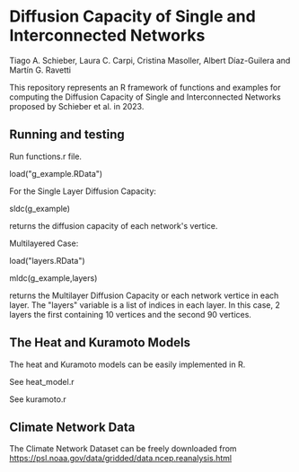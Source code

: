 # Diffusion Capacity of Single and Interconnected Networks

Tiago A. Schieber, Laura C. Carpi, Cristina Masoller, Albert Díaz-Guilera and Martín G. Ravetti

This repository represents an R framework of functions and examples for computing the Diffusion Capacity of Single and Interconnected Networks proposed by Schieber et al. in 2023.

## Running and testing

Run functions.r file.

load("g_example.RData")

For the Single Layer Diffusion Capacity:

sldc(g_example)

returns the diffusion capacity of each network's vertice.

Multilayered Case:

load("layers.RData")

mldc(g_example,layers)

returns the Multilayer Diffusion Capacity or each network vertice in each layer. The "layers" variable is a list of indices in each layer. In this case, 2 layers the first containing 10 vertices and the second 90 vertices.

## The Heat and Kuramoto Models

The heat and Kuramoto models can be easily implemented in R. 

See heat_model.r

See kuramoto.r

## Climate Network Data

The Climate Network Dataset can be freely downloaded from https://psl.noaa.gov/data/gridded/data.ncep.reanalysis.html 



